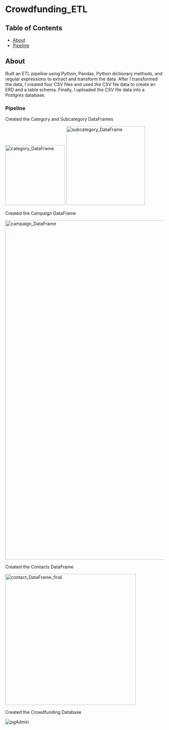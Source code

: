 # Crowdfunding_ETL

## Table of Contents

- [About](#about)
- [Pipeline](#pipeline)


## About
Built an ETL pipeline using Python, Pandas, Python dictionary methods, and regular expressions to extract and transform the data. After I transformed the data, I created four CSV files and used the CSV file data to create an ERD and a table schema. Finally, I uploaded the CSV file data into a Postgres database.

### Pipeline
Created the Category and Subcategory DataFrames

<img width="190" alt="category_DataFrame" src="https://user-images.githubusercontent.com/10196762/227071570-195f3d17-becb-4803-aa9d-8919bc01b000.png">

<img width="250" alt="subcategory_DataFrame" src="https://user-images.githubusercontent.com/10196762/227071575-afd6d429-94f4-4b16-80be-e18320d900d4.png">

Created the Campaign DataFrame

<img width="1074" alt="campaign_DataFrame" src="https://user-images.githubusercontent.com/10196762/227071684-dce3f53c-833a-4411-a432-eb307092b094.png">

Created the Contacts DataFrame

<img width="415" alt="contact_DataFrame_final" src="https://user-images.githubusercontent.com/10196762/227071758-2b5d95c5-ecfe-4a71-8d75-ceb49e496a2c.png">

Created the Crowdfunding Database

![pgAdmin](https://user-images.githubusercontent.com/10196762/227072135-31fe6acd-d358-4c32-9c0b-3266ff87dfb0.png)

